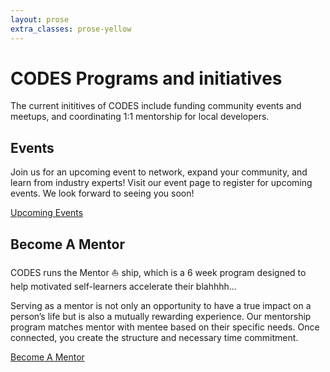 ```yaml
---
layout: prose
extra_classes: prose-yellow
---
```


# CODES Programs and initiatives
The current inititives of CODES include funding community events and meetups, and coordinating 1:1 mentorship for local developers.


## Events

Join us for an upcoming event to network, expand your community, and learn from industry experts! Visit our event page to register for upcoming events. We look forward to seeing you soon!

[Upcoming Events](/programs/events)

## Become A Mentor

CODES runs the Mentor :boat: ship, which is a 6 week program designed to help motivated
self-learners accelerate their blahhhh...

Serving as a mentor is not only an opportunity to have a true impact on a person’s life but is also a mutually rewarding experience. Our mentorship program matches mentor with mentee based on their specific needs. Once connected, you create the structure and necessary time commitment.

[Become A Mentor](/programs/mentorship)

